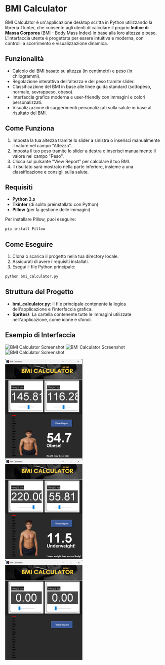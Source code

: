 
# BMI Calculator

BMI Calculator è un'applicazione desktop scritta in Python utilizzando la libreria Tkinter, che consente agli utenti di calcolare il proprio **Indice di Massa Corporea** (BMI - Body Mass Index) in base alla loro altezza e peso. L'interfaccia utente è progettata per essere intuitiva e moderna, con controlli a scorrimento e visualizzazione dinamica.

## Funzionalità

- Calcolo del BMI basato su altezza (in centimetri) e peso (in chilogrammi).
- Regolazione interattiva dell'altezza e del peso tramite slider.
- Classificazione del BMI in base alle linee guida standard (sottopeso, normale, sovrappeso, obeso).
- Interfaccia grafica moderna e user-friendly con immagini e colori personalizzati.
- Visualizzazione di suggerimenti personalizzati sulla salute in base al risultato del BMI.

## Come Funziona

1. Imposta la tua altezza tramite lo slider a sinistra o inserisci manualmente il valore nel campo "Altezza".
2. Imposta il tuo peso tramite lo slider a destra o inserisci manualmente il valore nel campo "Peso".
3. Clicca sul pulsante "View Report" per calcolare il tuo BMI.
4. Il risultato sarà mostrato nella parte inferiore, insieme a una classificazione e consigli sulla salute.

## Requisiti

- **Python 3.x**
- **Tkinter** (di solito preinstallato con Python)
- **Pillow** (per la gestione delle immagini)

Per installare Pillow, puoi eseguire:

```bash
pip install Pillow
```

## Come Eseguire

1. Clona o scarica il progetto nella tua directory locale.
2. Assicurati di avere i requisiti installati.
3. Esegui il file Python principale:

```bash
python bmi_calculator.py
```

## Struttura del Progetto

- **bmi_calculator.py**: Il file principale contenente la logica dell'applicazione e l'interfaccia grafica.
- **Sprites/**: La cartella contenente tutte le immagini utilizzate nell'applicazione, come icone e sfondi.

## Esempio di Interfaccia


<p align="center">
  

![BMI Calculator Screenshot](img/im3)
![BMI Calculator Screenshot](img/im2)
![BMI Calculator Screenshot](img/im3)

<img src="img/im1.png" alt="Image 1" width="250" style="margin-right: 10px;">
  <img src="img/im2.png" alt="Image 2" width="250" style="margin-right: 10px;">
  <img src="img/im3.png" alt="Image 3" width="250">
</p>
